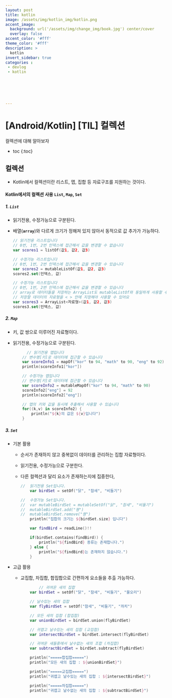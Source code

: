 ```yaml
---
layout: post
title: kotlin
image: /assets/img/kotlin_img/kotlin.png
accent_image: 
  background: url('/assets/img/change_img/book.jpg') center/cover
  overlay: false
accent_color: '#fff'
theme_color: '#fff'
description: >
  kotlin
invert_sidebar: true
categories :
 - devlog	
 - kotlin






---
```


# [Android/Kotlin] [TIL] 컬렉션

컬렉션에 대해 알아보자

* toc
{:toc}


## 컬렉션

- Kotlin에서 컬렉션이란 리스트, 맵, 집합 등 자료구조를 지원하는 것이다.

#### Kotlin에서의 컬렉션 사용 `List`, `Map`, `Set`

##### 1. `List`

- 읽기전용, 수정가능으로 구분된다.

- 배열(**`array`**)와 다르게 크기가 정해져 있지 않아서 동적으로 값 추가가 가능하다.

  ```kotlin
  // 읽기전용 리스트입니다
  // 0번, 1번, 2번 인덱스에 접근해서 값을 변경할 수 없습니다
  var scores1 = listOf(값1, 값2, 값3)
  
  // 수정가능 리스트입니다
  // 0번, 1번, 2번 인덱스에 접근해서 값을 변경할 수 있습니다
  var scores2 = mutableListOf(값1, 값2, 값3)
  scores2.set(인덱스, 값)
  
  // 수정가능 리스트입니다
  // 0번, 1번, 2번 인덱스에 접근해서 값을 변경할 수 있습니다
  // array로 데이터들을 저장하는 ArrayList도 mutableListOf와 동일하게 사용할 수 있어요
  // 저장할 데이터의 자료형을 < > 안에 지정해야 사용할 수 있어요
  var scores3 = ArrayList<자료형>(값1, 값2, 값3)
  scores3.set(인덱스, 값)
  ```

##### 2. `Map`

- 키, 값 쌍으로 이루어진 자료형이다.

- 읽기전용, 수정가능으로 구분된다.

  ```kotlin
  		// 읽기전용 맵입니다
      // 변수명[키]로 데이터에 접근할 수 있습니다
      var scoreInfo1 = mapOf("kor" to 94, "math" to 90, "eng" to 92)
      println(scoreInfo1["kor"])
  
      // 수정가능 맵입니다
      // 변수명[키]로 데이터에 접근할 수 있습니다
      var scoreInfo2 = mutableMapOf("kor" to 94, "math" to 90)
      scoreInfo2["eng"] = 92
      println(scoreInfo2["eng"])
  
      // 맵의 키와 값을 동시에 추출해서 사용할 수 있습니다
      for((k,v) in scoreInfo2) {
          println("${k}의 값은 ${v}입니다")
      }
  ```

##### 3. `Set`

- 기본 활용

  - 순서가 존재하지 않고 중복없이 데이터를 관리하는 집합 자료형이다.

  - 읽기전용, 수정가능으로 구분한다.

  - 다른 컬렉션과 달리 요소가 존재하는지에 집중한다,

    ```kotlin
    //  읽기전용 Set입니다.
        var birdSet = setOf("닭", "참새", "비둘기")
    
    //  수정가능 Set입니다.
    //  var mutableBirdSet = mutableSetOf("닭", "참새", "비둘기")
    //  mutableBirdSet.add("꿩")
    //  mutableBirdSet.remove("꿩")
        println("집합의 크기는 ${birdSet.size} 입니다")
    
        var findBird = readLine()!!
    
        if(birdSet.contains(findBird)) {
            println("${findBird} 종류는 존재합니다.")
        } else {
            println("${findBird}는 존재하지 않습니다.")
        }
    ```

- 고급 활용

  - 교집합, 차집합, 합집합으로 간편하게 요소들을 추출 가능하다.

    ```kotlin
    		// 귀여운 새의 집합
        var birdSet = setOf("닭", "참새", "비둘기", "물오리")
    
        // 날수있는 새의 집합
        var flyBirdSet = setOf("참새", "비둘기", "까치")
    
        // 모든 새의 집합 (합집합)
        var unionBirdSet = birdSet.union(flyBirdSet)
    
        // 귀엽고 날수있는 새의 집합 (교집합)
        var intersectBirdSet = birdSet.intersect(flyBirdSet)
    
        // 귀여운 새들중에서 날수없는 새의 조합 (차집합)
        var subtractBirdSet = birdSet.subtract(flyBirdSet)
    
        println("=====합집합=====")
        println("모든 새의 집합 : ${unionBirdSet}")
    
        println("=====교집합=====")
        println("귀엽고 날수있는 새의 집합 : ${intersectBirdSet}")
    
        println("=====차집합=====")
        println("귀엽고 날수없는 새의 집합 : ${subtractBirdSet}")
    ```

    